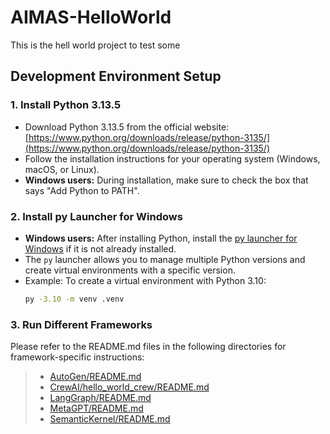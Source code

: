 # AIMAS-HelloWorld

This is the hell world project to test some

## Development Environment Setup

### 1. Install Python 3.13.5

- Download Python 3.13.5 from the official website: [https://www.python.org/downloads/release/python-3135/](https://www.python.org/downloads/release/python-3135/)
- Follow the installation instructions for your operating system (Windows, macOS, or Linux).
- **Windows users:** During installation, make sure to check the box that says "Add Python to PATH".

### 2. Install py Launcher for Windows

- **Windows users:** After installing Python, install the [py launcher for Windows](https://docs.python.org/3/using/windows.html#launcher) if it is not already installed.
- The `py` launcher allows you to manage multiple Python versions and create virtual environments with a specific version.
- Example: To create a virtual environment with Python 3.10:
  ```sh
  py -3.10 -m venv .venv
  ```

### 3. Run Different Frameworks

Please refer to the README.md files in the following directories for framework-specific instructions:

> - [AutoGen/README.md](AutoGen/README.md)
> - [CrewAI/hello_world_crew/README.md](CrewAI/hello_world_crew/README.md)
> - [LangGraph/README.md](LangGraph/README.md)
> - [MetaGPT/README.md](MetaGPT/README.md)
> - [SemanticKernel/README.md](SemanticKernel/README.md)
